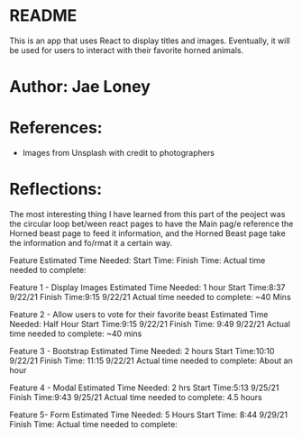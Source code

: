 # README

This is an app that uses React to display titles and images. Eventually, it will be used for users to interact with their favorite horned animals.

# Author: Jae Loney

# References: 
- Images from Unsplash with credit to photographers 

# Reflections:
The most interesting thing I have learned from this part of the peoject was the circular loop bet/ween react pages to have the Main pag/e reference the Horned beast page to feed it information, and the Horned Beast page take the information and fo/rmat it a certain way.

Feature
Estimated Time Needed:
Start Time:
Finish Time:
Actual time needed to complete:

Feature 1 - Display Images
Estimated Time Needed: 1 hour
Start Time:8:37 9/22/21
Finish Time:9:15 9/22/21
Actual time needed to complete: ~40 Mins

Feature 2 - Allow users to vote for their favorite beast
Estimated Time Needed: Half Hour
Start Time:9:15 9/22/21
Finish Time: 9:49 9/22/21
Actual time needed to complete: ~40 mins

Feature 3 - Bootstrap
Estimated Time Needed: 2 hours
Start Time:10:10 9/22/21
Finish Time: 11:15 9/22/21
Actual time needed to complete: About an hour

Feature 4 - Modal
Estimated Time Needed: 2 hrs
Start Time:5:13 9/25/21
Finish Time:9:43 9/25/21
Actual time needed to complete: 4.5 hours

Feature 5- Form
Estimated Time Needed: 5 Hours
Start Time: 8:44 9/29/21
Finish Time:
Actual time needed to complete: